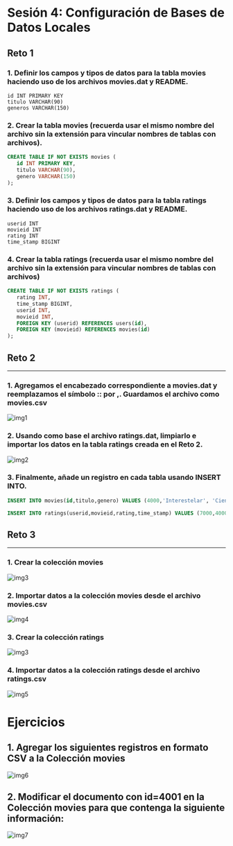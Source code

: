 # Sesión 4: Configuración de Bases de Datos Locales
## Reto 1
### 1. Definir los campos y tipos de datos para la tabla movies haciendo uso de los archivos movies.dat y README.
```
id INT PRIMARY KEY
titulo VARCHAR(90)
generos VARCHAR(150)
```
### 2. Crear la tabla movies (recuerda usar el mismo nombre del archivo sin la extensión para vincular nombres de tablas con archivos).
```sql
CREATE TABLE IF NOT EXISTS movies (
   id INT PRIMARY KEY, 
   titulo VARCHAR(90), 
   genero VARCHAR(150)
);
```
### 3. Definir los campos y tipos de datos para la tabla ratings haciendo uso de los archivos ratings.dat y README.
```
userid INT
movieid INT
rating INT
time_stamp BIGINT
```
### 4. Crear la tabla ratings (recuerda usar el mismo nombre del archivo sin la extensión para vincular nombres de tablas con archivos)
```sql
CREATE TABLE IF NOT EXISTS ratings (
   rating INT, 
   time_stamp BIGINT,
   userid INT, 
   movieid INT,
   FOREIGN KEY (userid) REFERENCES users(id),
   FOREIGN KEY (movieid) REFERENCES movies(id)
);
```
## Reto 2
---
### 1. Agregamos el encabezado correspondiente a movies.dat y reemplazamos el símbolo :: por ,. Guardamos el archivo como movies.csv
![img1](/img/movies.png)

### 2. Usando como base el archivo ratings.dat, limpiarlo e importar los datos en la tabla ratings creada en el Reto 2.
![img2](/img/raiting.png)
### 3. Finalmente, añade un registro en cada tabla usando INSERT INTO.
```sql
INSERT INTO movies(id,titulo,genero) VALUES (4000,'Interestelar', 'Ciencia-ficcion');

INSERT INTO ratings(userid,movieid,rating,time_stamp) VALUES (7000,4000,1,745105478);
```
## Reto 3
---
### 1. Crear la colección movies
 ![img3](/img/mongouser.png)
### 2. Importar datos a la colección movies desde el archivo movies.csv
![img4](/img/mongomovies.png)
### 3. Crear la colección ratings
![img3](/img/mongouser.png)
### 4. Importar datos a la colección ratings desde el archivo ratings.csv
![img5](/img/mongorating.png)

# Ejercicios
## 1. Agregar los siguientes registros en formato CSV a la Colección movies
![img6](/img/mongoinsert.png)
## 2. Modificar el documento con id=4001 en la Colección movies para que contenga la siguiente información:
![img7](/img/mongoedit.png)


